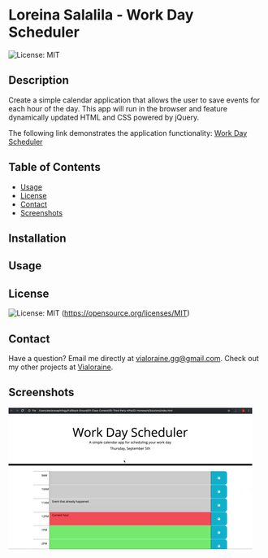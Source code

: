 # Loreina Salalila - Work Day Scheduler
  ![License: MIT](https://img.shields.io/badge/License-MIT-yellow.svg)
  ## Description
  Create a simple calendar application that allows the user to save events for each hour of the day. This app will run in the browser and feature dynamically updated HTML and CSS powered by jQuery.

  The following link demonstrates the application functionality: [Work Day Scheduler](https://vialoraine.github.io/Work-Day-Scheduler/)

  ## Table of Contents
  * [Usage](#usage)
  * [License](#license)
  * [Contact](#contact)
  * [Screenshots](#screenshots)
  ## Installation
  ## Usage
  ## License
  ![License: MIT](https://img.shields.io/badge/License-MIT-yellow.svg)
  (https://opensource.org/licenses/MIT)
  ## Contact
  Have a question? Email me directly at vialoraine.gg@gmail.com.
  Check out my other projects at [Vialoraine](https://github.com/Vialoraine).
  ## Screenshots
  <img src= "Assets/In Action.gif">